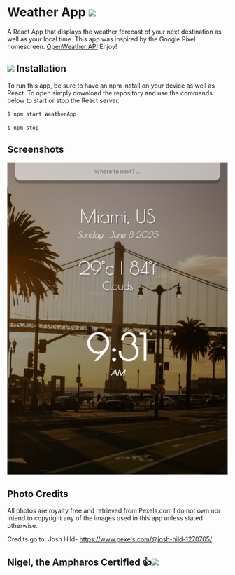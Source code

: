 # Weather App <img src='https://veekun.com/dex/media/pokemon/global-link/180.png' height=50px/></a>

A React App that displays the weather forecast of your next destination as well as your local time. This app was inspired by the Google Pixel homescreen. [OpenWeather API](https://openweathermap.org/) Enjoy!

## <img src='https://veekun.com/dex/media/pokemon/icons/179.png' height=35px> Installation

To run this app, be sure to have an npm install on your device as well as React. To open simply download the repository and use the commands below to start or stop the React server.

```sh
$ npm start WeatherApp
```

```sh
$ npm stop
```

## Screenshots

![alt text](https://github.com/Kapioga/Weather-App/blob/master/src/assets/Sunrise%20Time.png)

## Photo Credits

All photos are royalty free and retrieved from Pexels.com
I do not own nor intend to copyright any of the images used in this app unless stated otherwise.

Credits go to:
Josh Hild- https://www.pexels.com/@josh-hild-1270765/

## Nigel, the Ampharos Certified 👍<img src='https://veekun.com/dex/media/pokemon/icons/181.png' height=35px>
